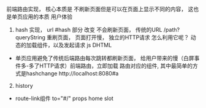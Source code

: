 前端路由实现， 核心本质是 不刷新页面但是可以在页面上显示不同的内容， 这也是单页应用的本质 用户体验
1. hash 实现，
url #hash 部分
改变 不会刷新页面， 传统的URL  /path?  queryString 重刷页面， 页面打开慢， 独立的HTTP请求
怎么利用它呢？ 动态的加载组件，以及发起请求
js DHTML

- 单页应用避免了传统后端路由每次跳转都刷新页面， 给用户带来的慢（白屏事件多-多了HTTP请求）前端路由，立即加载 路由对应的组件, 其中最简单的方式是hashchange 
http://localhost:8080#a


2. history
- route-link组件
to="#/"   props
home      slot
